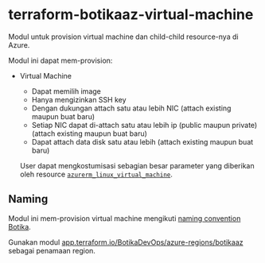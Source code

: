 # terraform-botikaaz-virtual-machine

Modul untuk provision virtual machine dan child-child resource-nya di Azure.

Modul ini dapat mem-provision:

- Virtual Machine

    - Dapat memilih image
    - Hanya mengizinkan SSH key
    - Dengan dukungan attach satu atau lebih NIC (attach existing maupun buat baru)
    - Setiap NIC dapat di-attach satu atau lebih ip (public maupun private) (attach existing maupun buat baru)
    - Dapat attach data disk satu atau lebih (attach existing maupun buat baru)



    User dapat mengkostumisasi sebagian besar parameter yang diberikan oleh resource [`azurerm_linux_virtual_machine`](https://registry.terraform.io/providers/hashicorp/azurerm/latest/docs/resources/linux_virtual_machine).


## Naming

Modul ini mem-provision virtual machine mengikuti [naming convention Botika](https://wiki.botika.online/en/engineering/infrastructure/standard-infrastruktur#naming-convention).

Gunakan modul [app.terraform.io/BotikaDevOps/azure-regions/botikaaz](https://app.terraform.io/BotikaDevOps/azure-regions/botikaaz) sebagai penamaan region.
